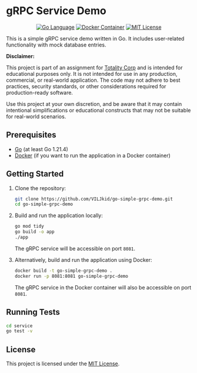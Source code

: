 # gRPC Service Demo

<p align="center">
<a href="https://go.dev/dl/"><img src="https://img.shields.io/badge/Language-Go-blue?logo=go" alt="Go Language"></a>
<a href="https://docs.docker.com/get-docker/"><img src="https://img.shields.io/badge/Container-Docker-blue?logo=docker" alt="Docker Container"></a>
<a href="/LICENSE"><img src="https://img.shields.io/github/license/VILJkid/go-simple-grpc-demo" alt="MIT License"></a>
</p>

This is a simple gRPC service demo written in Go. It includes user-related functionality with mock database entries.

**Disclaimer:**

This project is part of an assignment for [Totality Corp](https://www.totalitycorp.com/) and is intended for educational purposes only. It is not intended for use in any production, commercial, or real-world application. The code may not adhere to best practices, security standards, or other considerations required for production-ready software.

Use this project at your own discretion, and be aware that it may contain intentional simplifications or educational constructs that may not be suitable for real-world scenarios.

## Prerequisites

- [Go](https://go.dev/dl/) (at least Go 1.21.4)
- [Docker](https://docs.docker.com/get-docker/) (if you want to run the application in a Docker container)

## Getting Started

1. Clone the repository:

   ```bash
   git clone https://github.com/VILJkid/go-simple-grpc-demo.git
   cd go-simple-grpc-demo
   ```

2. Build and run the application locally:

   ```bash
   go mod tidy
   go build -o app
   ./app
   ```

   The gRPC service will be accessible on port `8081`.

3. Alternatively, build and run the application using Docker:

   ```bash
   docker build -t go-simple-grpc-demo .
   docker run -p 8081:8081 go-simple-grpc-demo
   ```

   The gRPC service in the Docker container will also be accessible on port `8081`.

## Running Tests

```bash
cd service
go test -v
```

## License

This project is licensed under the [MIT License](/LICENSE).
